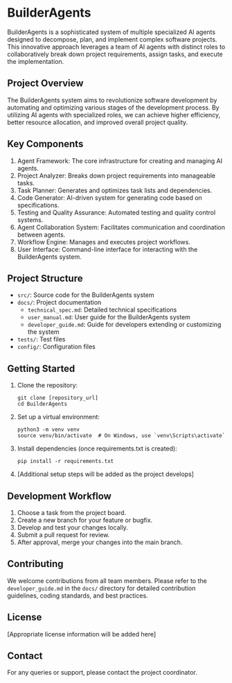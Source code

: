# BuilderAgents

BuilderAgents is a sophisticated system of multiple specialized AI agents designed to decompose, plan, and implement complex software projects. This innovative approach leverages a team of AI agents with distinct roles to collaboratively break down project requirements, assign tasks, and execute the implementation.

## Project Overview

The BuilderAgents system aims to revolutionize software development by automating and optimizing various stages of the development process. By utilizing AI agents with specialized roles, we can achieve higher efficiency, better resource allocation, and improved overall project quality.

## Key Components

1. Agent Framework: The core infrastructure for creating and managing AI agents.
2. Project Analyzer: Breaks down project requirements into manageable tasks.
3. Task Planner: Generates and optimizes task lists and dependencies.
4. Code Generator: AI-driven system for generating code based on specifications.
5. Testing and Quality Assurance: Automated testing and quality control systems.
6. Agent Collaboration System: Facilitates communication and coordination between agents.
7. Workflow Engine: Manages and executes project workflows.
8. User Interface: Command-line interface for interacting with the BuilderAgents system.

## Project Structure

- `src/`: Source code for the BuilderAgents system
- `docs/`: Project documentation
  - `technical_spec.md`: Detailed technical specifications
  - `user_manual.md`: User guide for the BuilderAgents system
  - `developer_guide.md`: Guide for developers extending or customizing the system
- `tests/`: Test files
- `config/`: Configuration files

## Getting Started

1. Clone the repository:
   ```
   git clone [repository_url]
   cd BuilderAgents
   ```

2. Set up a virtual environment:
   ```
   python3 -m venv venv
   source venv/bin/activate  # On Windows, use `venv\Scripts\activate`
   ```

3. Install dependencies (once requirements.txt is created):
   ```
   pip install -r requirements.txt
   ```

4. [Additional setup steps will be added as the project develops]

## Development Workflow

1. Choose a task from the project board.
2. Create a new branch for your feature or bugfix.
3. Develop and test your changes locally.
4. Submit a pull request for review.
5. After approval, merge your changes into the main branch.

## Contributing

We welcome contributions from all team members. Please refer to the `developer_guide.md` in the `docs/` directory for detailed contribution guidelines, coding standards, and best practices.

## License

[Appropriate license information will be added here]

## Contact

For any queries or support, please contact the project coordinator.
